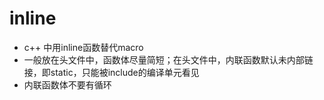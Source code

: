 # inline

+ c++ 中用inline函数替代macro
+ 一般放在头文件中，函数体尽量简短；在头文件中，内联函数默认未内部链接，即static，只能被include的编译单元看见
+ 内联函数体不要有循环